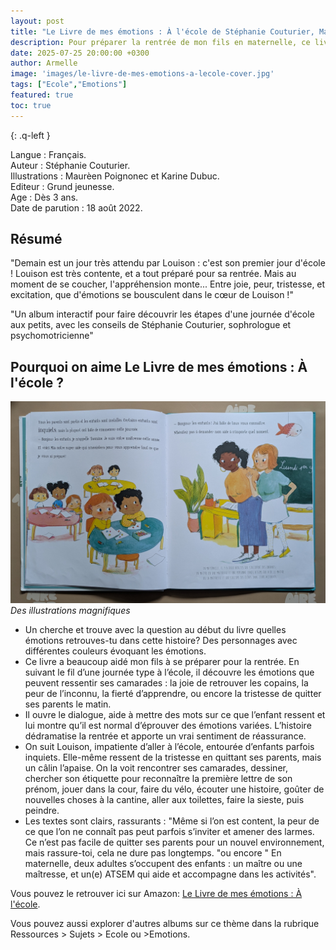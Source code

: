 ```yaml
---
layout: post
title: "Le Livre de mes émotions : À l'école de Stéphanie Couturier, Maurèen Poignonec, Karine Dubuc"
description: Pour préparer la rentrée de mon fils en maternelle, ce livre lui a permis de découvrir les différentes émotions que l’on peut ressentir à l’école, de mieux les comprendre et de les exprimer, tout en lui donnant un aperçu du déroulement d’une journée.
date: 2025-07-25 20:00:00 +0300
author: Armelle
image: 'images/le-livre-de-mes-emotions-a-lecole-cover.jpg'
tags: ["Ecole","Emotions"]
featured: true
toc: true
---
```


{: .q-left }

Langue : Français.  
Auteur : Stéphanie Couturier.  
Illustrations : Maurèen Poignonec et Karine Dubuc.                    
Editeur : Grund jeunesse.              
Age : Dès 3 ans.                            
Date de parution : 18 août 2022.         

## Résumé

"Demain est un jour très attendu par Louison : c'est son premier jour d'école !
Louison est très contente, et a tout préparé pour sa rentrée. Mais au moment de se coucher, l'appréhension monte... Entre joie, peur, tristesse, et excitation, que d'émotions se bousculent dans le cœur de Louison !"

"Un album interactif pour faire découvrir les étapes d'une journée d'école aux petits, avec les conseils de Stéphanie Couturier, sophrologue et psychomotricienne"

## Pourquoi on aime Le Livre de mes émotions : À l'école ?

![Des illustrations magnifiques](images/le-livre-de-mes-emotions-a-lecole-int.jpg)
*Des illustrations magnifiques*
- Un cherche et trouve avec la question au début du livre quelles émotions retrouves-tu dans cette histoire? Des personnages avec différentes couleurs évoquant les émotions.
- Ce livre a beaucoup aidé mon fils à se préparer pour la rentrée. En suivant le fil d’une journée type à l’école, il découvre les émotions que peuvent ressentir ses camarades : la joie de retrouver les copains, la peur de l’inconnu, la fierté d’apprendre, ou encore la tristesse de quitter ses parents le matin.
- Il ouvre le dialogue, aide à mettre des mots sur ce que l’enfant ressent et lui montre qu’il est normal d’éprouver des émotions variées. L’histoire dédramatise la rentrée et apporte un vrai sentiment de réassurance.
- On suit Louison, impatiente d’aller à l’école, entourée d’enfants parfois inquiets. Elle-même ressent de la tristesse en quittant ses parents, mais un câlin l’apaise. On la voit rencontrer ses camarades, dessiner, chercher son étiquette pour reconnaître la première lettre de son prénom, jouer dans la cour, faire du vélo, écouter une histoire, goûter de nouvelles choses à la cantine, aller aux toilettes, faire la sieste, puis peindre.
- Les textes sont clairs, rassurants : "Même si l’on est content, la peur de ce que l’on ne connaît pas peut parfois s’inviter et amener des larmes. Ce n’est pas facile de quitter ses parents pour un nouvel environnement, mais rassure-toi, cela ne dure pas longtemps. "ou encore " En maternelle, deux adultes s’occupent des enfants : un maître ou une maîtresse, et un(e) ATSEM qui aide et accompagne dans les activités". 

Vous pouvez le retrouver ici sur Amazon: [Le Livre de mes émotions : À l'école](https://amzn.to/3UtoJhX).

Vous pouvez aussi explorer d'autres albums sur ce thème dans la rubrique Ressources > Sujets > Ecole ou >Emotions.



